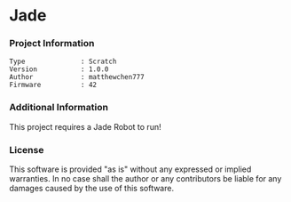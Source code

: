 Jade
================



### Project Information
```
Type              : Scratch
Version           : 1.0.0
Author            : matthewchen777
Firmware          : 42
```

### Additional Information
This project requires a Jade Robot to run!

### License
This software is provided "as is" without any expressed or implied warranties.  In no case shall the author or any contributors be liable for any damages caused by the use of this software.

